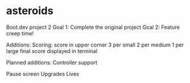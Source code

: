 # asteroids
Boot.dev project 2
Goal 1:  Complete the original project
Goal 2:  Feature creep time!

Additions:
Scoring:
    score in upper corner
    3 per small
    2 per medium
    1 per large
    final score displayed in terminal

Planned additions:
Controller support

Pause screen
Upgrades
Lives

